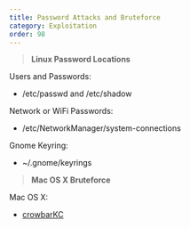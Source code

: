 ```yaml
---
title: Password Attacks and Bruteforce
category: Exploitation
order: 98
---
```


> **Linux Password Locations** 

Users and Passwords:<br>
* /etc/passwd and /etc/shadow

Network or WiFi Passwords:<br>
* /etc/NetworkManager/system-connections

Gnome Keyring:<br>
* ~/.gnome/keyrings

> **Mac OS X Bruteforce** 

Mac OS X:<br>
* [crowbarKC](http://www.ibootstup.com/app/com.georgestarcher.crowbarkc)
